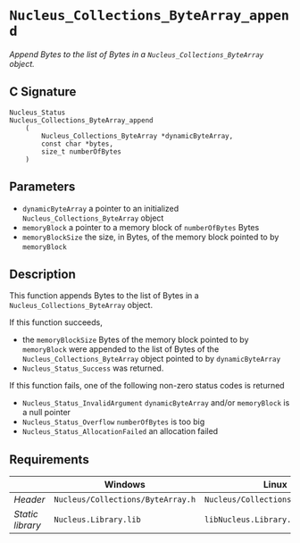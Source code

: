 # `Nucleus_Collections_ByteArray_append`
*Append Bytes to the list of Bytes in a `Nucleus_Collections_ByteArray` object.*

## C Signature
```
Nucleus_Status
Nucleus_Collections_ByteArray_append
    (
        Nucleus_Collections_ByteArray *dynamicByteArray,
        const char *bytes,
        size_t numberOfBytes
    )
```

## Parameters
- `dynamicByteArray` a pointer to an initialized `Nucleus_Collections_ByteArray` object
- `memoryBlock` a pointer to a memory block of `numberOfBytes` Bytes
- `memoryBlockSize` the size, in Bytes, of the memory block pointed to by `memoryBlock`

## Description 
This function appends Bytes to the list of Bytes in a `Nucleus_Collections_ByteArray` object.

If this function succeeds,
- the `memoryBlockSize` Bytes of the memory block pointed to by `memoryBlock` were appended to the list of Bytes of the
  `Nucleus_Collections_ByteArray` object pointed to by `dynamicByteArray`
- `Nucleus_Status_Success` was returned.

If this function fails, one of the following non-zero status codes is returned
- `Nucleus_Status_InvalidArgument` `dynamicByteArray` and/or `memoryBlock` is a null pointer
- `Nucleus_Status_Overflow` `numberOfBytes` is too big
- `Nucleus_Status_AllocationFailed` an allocation failed

## Requirements

|                      | Windows                           | Linux                             |
|----------------------|-----------------------------------|-----------------------------------|
| *Header*             | `Nucleus/Collections/ByteArray.h` | `Nucleus/Collections/ByteArray.h` |
| *Static library*     | `Nucleus.Library.lib`             | `libNucleus.Library.a`            |
